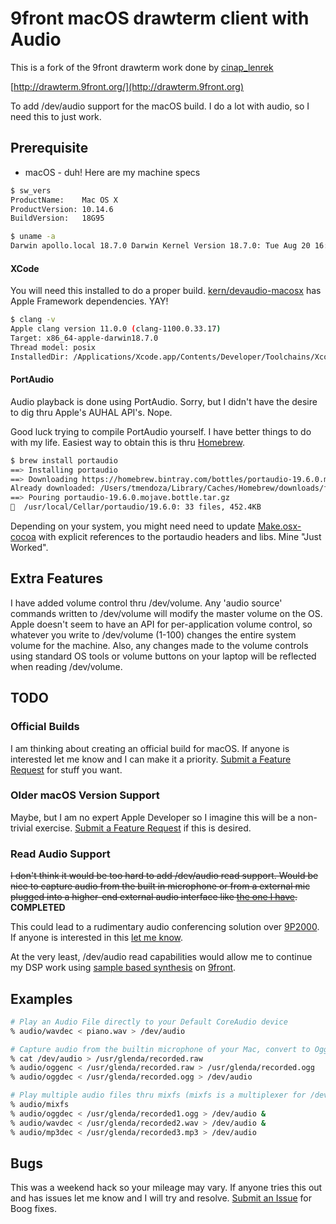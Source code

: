 # 9front macOS drawterm client with Audio
This is a fork of the 9front drawterm work done by [cinap_lenrek](http://felloff.net/usr/cinap_lenrek/)

[http://drawterm.9front.org/](http://drawterm.9front.org)

To add /dev/audio support for the macOS build.  I do a lot with audio, so I need this to just work.

## Prerequisite

* macOS - duh!  Here are my machine specs

```bash
$ sw_vers
ProductName:	Mac OS X
ProductVersion:	10.14.6
BuildVersion:	18G95

$ uname -a
Darwin apollo.local 18.7.0 Darwin Kernel Version 18.7.0: Tue Aug 20 16:57:14 PDT 2019; root:xnu-4903.271.2~2/RELEASE_X86_64 x86_64
```

#### XCode
You will need this installed to do a proper build.  [kern/devaudio-macosx](https://github.com/tmendoza/drawterm-macos-audio/blob/macos-audio/kern/devaudio-macosx.c) has Apple Framework dependencies.  YAY!

```bash
$ clang -v
Apple clang version 11.0.0 (clang-1100.0.33.17)
Target: x86_64-apple-darwin18.7.0
Thread model: posix
InstalledDir: /Applications/Xcode.app/Contents/Developer/Toolchains/XcodeDefault.xctoolchain/usr/bin
```

#### PortAudio
Audio playback is done using PortAudio.  Sorry, but I didn't have the desire to dig thru Apple's AUHAL API's.  Nope. 

Good luck trying to compile PortAudio yourself.  I have better things to do with my life.  Easiest way to obtain this is thru [Homebrew](https://brew.sh/).  

```bash
$ brew install portaudio
==> Installing portaudio
==> Downloading https://homebrew.bintray.com/bottles/portaudio-19.6.0.mojave.bottle.tar.gz
Already downloaded: /Users/tmendoza/Library/Caches/Homebrew/downloads/fcec114fb3bcd4d36e80451544371de751b76af689f0d52dcf260954f3a91784--portaudio-19.6.0.mojave.bottle.tar.gz
==> Pouring portaudio-19.6.0.mojave.bottle.tar.gz
🍺  /usr/local/Cellar/portaudio/19.6.0: 33 files, 452.4KB
```

Depending on your system, you might need need to update [Make.osx-cocoa](https://github.com/tmendoza/drawterm-macos-audio/blob/macos-audio/Make.osx-cocoa) with explicit references to the portaudio headers and libs.  Mine "Just Worked".  

## Extra Features
I have added volume control thru /dev/volume.  Any 'audio source' commands written to /dev/volume will modify the master volume on the OS.  Apple doesn't seem to have an API for per-application volume control, so whatever you write to /dev/volume (1-100) changes the entire system volume for the machine.    Also, any changes made to the volume controls using standard OS tools or volume buttons on your laptop will be reflected when reading /dev/volume.

## TODO
### Official Builds
I am thinking about creating an official build for macOS.  If anyone is interested let me know and I can make it a priority.  [Submit a Feature Request](https://github.com/tmendoza/drawterm-macos-audio/labels/enhancement) for stuff you want.

### Older macOS Version Support
Maybe, but I am no expert Apple Developer so I imagine this will be a non-trivial exercise.  [Submit a Feature Request](https://github.com/tmendoza/drawterm-macos-audio/labels/enhancement) if this is desired.

### Read Audio Support
~~I don't think it would be too hard to add /dev/audio read support.  Would be nice to capture audio from the built in microphone or from a external mic plugged into a higher-end external audio interface like [the one I have](https://focusrite.com/en/usb-c-audio-interface/clarett-usb/clarett-8pre-usb).~~  **COMPLETED**

This could lead to a rudimentary audio conferencing solution over [9P2000](https://en.wikipedia.org/wiki/9P_(protocol)).  If anyone is interested in this [let me know](https://github.com/tmendoza/drawterm-macos-audio/labels/enhancement).

At the very least, /dev/audio read capabilities would allow me to continue my DSP work using [sample based synthesis](https://en.wikipedia.org/wiki/Sample-based_synthesis) on [9front](http://9front.org/).

## Examples

```bash
# Play an Audio File directly to your Default CoreAudio device
% audio/wavdec < piano.wav > /dev/audio

# Capture audio from the builtin microphone of your Mac, convert to Ogg Vorbis then playback
% cat /dev/audio > /usr/glenda/recorded.raw
% audio/oggenc < /usr/glenda/recorded.raw > /usr/glenda/recorded.ogg
% audio/oggdec < /usr/glenda/recorded.ogg > /dev/audio

# Play multiple audio files thru mixfs (mixfs is a multiplexer for /dev/audio device)
% audio/mixfs
% audio/oggdec < /usr/glenda/recorded1.ogg > /dev/audio &
% audio/wavdec < /usr/glenda/recorded2.wav > /dev/audio &
% audio/mp3dec < /usr/glenda/recorded3.mp3 > /dev/audio

```

## Bugs
This was a weekend hack so your mileage may vary.   If anyone tries this out and has issues let me know and I will try and resolve.   [Submit an Issue](https://github.com/tmendoza/drawterm-macos-audio/issues) for Boog fixes.